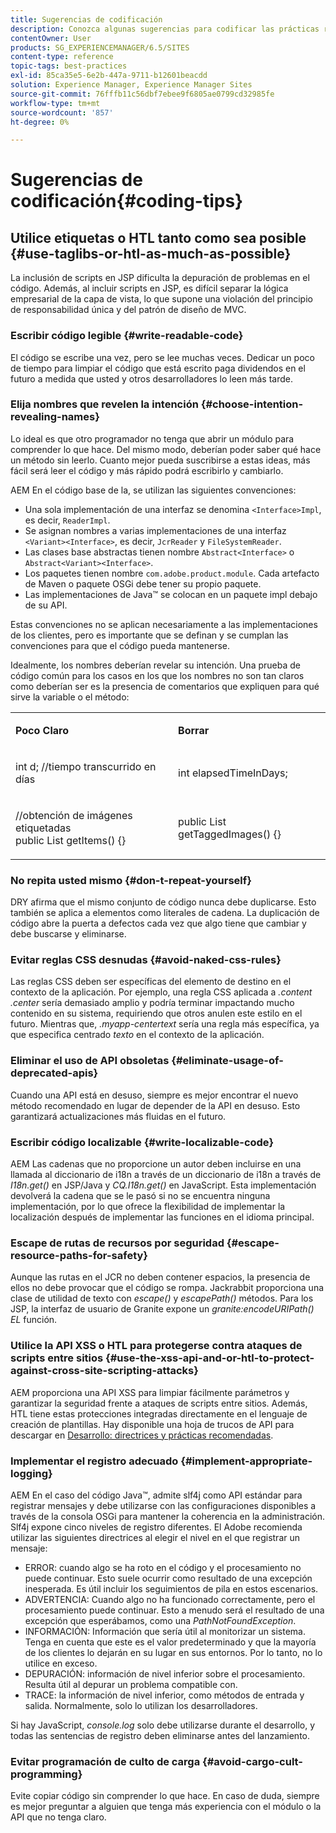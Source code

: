 ```yaml
---
title: Sugerencias de codificación
description: Conozca algunas sugerencias para codificar las prácticas recomendadas en Adobe Experience Manager.
contentOwner: User
products: SG_EXPERIENCEMANAGER/6.5/SITES
content-type: reference
topic-tags: best-practices
exl-id: 85ca35e5-6e2b-447a-9711-b12601beacdd
solution: Experience Manager, Experience Manager Sites
source-git-commit: 76fffb11c56dbf7ebee9f6805ae0799cd32985fe
workflow-type: tm+mt
source-wordcount: '857'
ht-degree: 0%

---
```


# Sugerencias de codificación{#coding-tips}

## Utilice etiquetas o HTL tanto como sea posible {#use-taglibs-or-htl-as-much-as-possible}

La inclusión de scripts en JSP dificulta la depuración de problemas en el código. Además, al incluir scripts en JSP, es difícil separar la lógica empresarial de la capa de vista, lo que supone una violación del principio de responsabilidad única y del patrón de diseño de MVC.

### Escribir código legible {#write-readable-code}

El código se escribe una vez, pero se lee muchas veces. Dedicar un poco de tiempo para limpiar el código que está escrito paga dividendos en el futuro a medida que usted y otros desarrolladores lo leen más tarde.

### Elija nombres que revelen la intención {#choose-intention-revealing-names}

Lo ideal es que otro programador no tenga que abrir un módulo para comprender lo que hace. Del mismo modo, deberían poder saber qué hace un método sin leerlo. Cuanto mejor pueda suscribirse a estas ideas, más fácil será leer el código y más rápido podrá escribirlo y cambiarlo.

AEM En el código base de la, se utilizan las siguientes convenciones:


* Una sola implementación de una interfaz se denomina `<Interface>Impl`, es decir, `ReaderImpl`.
* Se asignan nombres a varias implementaciones de una interfaz `<Variant><Interface>`, es decir, `JcrReader` y `FileSystemReader`.
* Las clases base abstractas tienen nombre `Abstract<Interface>` o `Abstract<Variant><Interface>`.
* Los paquetes tienen nombre `com.adobe.product.module`. Cada artefacto de Maven o paquete OSGi debe tener su propio paquete.
* Las implementaciones de Java™ se colocan en un paquete impl debajo de su API.


Estas convenciones no se aplican necesariamente a las implementaciones de los clientes, pero es importante que se definan y se cumplan las convenciones para que el código pueda mantenerse.

Idealmente, los nombres deberían revelar su intención. Una prueba de código común para los casos en los que los nombres no son tan claros como deberían ser es la presencia de comentarios que expliquen para qué sirve la variable o el método:

<table>
 <tbody>
  <tr>
   <td><p><strong>Poco Claro</strong></p> </td>
   <td><p><strong>Borrar</strong></p> </td>
  </tr>
  <tr>
   <td><p>int d; //tiempo transcurrido en días</p> </td>
   <td><p>int elapsedTimeInDays;</p> </td>
  </tr>
  <tr>
   <td><p>//obtención de imágenes etiquetadas<br /> public List getItems() {}</p> </td>
   <td><p>public List getTaggedImages() {}</p> </td>
  </tr>
 </tbody>
</table>

### No repita usted mismo  {#don-t-repeat-yourself}

DRY afirma que el mismo conjunto de código nunca debe duplicarse. Esto también se aplica a elementos como literales de cadena. La duplicación de código abre la puerta a defectos cada vez que algo tiene que cambiar y debe buscarse y eliminarse.

### Evitar reglas CSS desnudas {#avoid-naked-css-rules}

Las reglas CSS deben ser específicas del elemento de destino en el contexto de la aplicación. Por ejemplo, una regla CSS aplicada a *.content .center* sería demasiado amplio y podría terminar impactando mucho contenido en su sistema, requiriendo que otros anulen este estilo en el futuro. Mientras que, *.myapp-centertext* sería una regla más específica, ya que especifica centrado *texto* en el contexto de la aplicación.

### Eliminar el uso de API obsoletas {#eliminate-usage-of-deprecated-apis}

Cuando una API está en desuso, siempre es mejor encontrar el nuevo método recomendado en lugar de depender de la API en desuso. Esto garantizará actualizaciones más fluidas en el futuro.

### Escribir código localizable {#write-localizable-code}

AEM Las cadenas que no proporcione un autor deben incluirse en una llamada al diccionario de i18n a través de un diccionario de i18n a través de *I18n.get()* en JSP/Java y *CQ.I18n.get()* en JavaScript. Esta implementación devolverá la cadena que se le pasó si no se encuentra ninguna implementación, por lo que ofrece la flexibilidad de implementar la localización después de implementar las funciones en el idioma principal.

### Escape de rutas de recursos por seguridad {#escape-resource-paths-for-safety}

Aunque las rutas en el JCR no deben contener espacios, la presencia de ellos no debe provocar que el código se rompa. Jackrabbit proporciona una clase de utilidad de texto con *escape()* y *escapePath()* métodos. Para los JSP, la interfaz de usuario de Granite expone un *granite:encodeURIPath() EL* función.

### Utilice la API XSS o HTL para protegerse contra ataques de scripts entre sitios {#use-the-xss-api-and-or-htl-to-protect-against-cross-site-scripting-attacks}

AEM proporciona una API XSS para limpiar fácilmente parámetros y garantizar la seguridad frente a ataques de scripts entre sitios. Además, HTL tiene estas protecciones integradas directamente en el lenguaje de creación de plantillas. Hay disponible una hoja de trucos de API para descargar en [Desarrollo: directrices y prácticas recomendadas](/help/sites-developing/dev-guidelines-bestpractices.md).

### Implementar el registro adecuado {#implement-appropriate-logging}

AEM En el caso del código Java™, admite slf4j como API estándar para registrar mensajes y debe utilizarse con las configuraciones disponibles a través de la consola OSGi para mantener la coherencia en la administración. Slf4j expone cinco niveles de registro diferentes. El Adobe recomienda utilizar las siguientes directrices al elegir el nivel en el que registrar un mensaje:

* ERROR: cuando algo se ha roto en el código y el procesamiento no puede continuar. Esto suele ocurrir como resultado de una excepción inesperada. Es útil incluir los seguimientos de pila en estos escenarios.
* ADVERTENCIA: Cuando algo no ha funcionado correctamente, pero el procesamiento puede continuar. Esto a menudo será el resultado de una excepción que esperábamos, como una *PathNotFoundException*.
* INFORMACIÓN: Información que sería útil al monitorizar un sistema. Tenga en cuenta que este es el valor predeterminado y que la mayoría de los clientes lo dejarán en su lugar en sus entornos. Por lo tanto, no lo utilice en exceso.
* DEPURACIÓN: información de nivel inferior sobre el procesamiento. Resulta útil al depurar un problema compatible con.
* TRACE: la información de nivel inferior, como métodos de entrada y salida. Normalmente, solo lo utilizan los desarrolladores.

Si hay JavaScript, *console.log* solo debe utilizarse durante el desarrollo, y todas las sentencias de registro deben eliminarse antes del lanzamiento.

### Evitar programación de culto de carga {#avoid-cargo-cult-programming}

Evite copiar código sin comprender lo que hace. En caso de duda, siempre es mejor preguntar a alguien que tenga más experiencia con el módulo o la API que no tenga claro.

